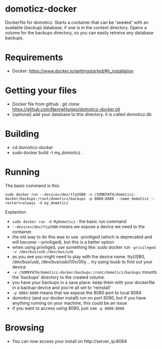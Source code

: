 domoticz-docker
===============

Dockerfile for domoticz. 
Starts a container that can be 'seeded' with an available (backup) database, if one is in the context directory.
Opens a volume for the backups directory, so you can easily retreive any database backups.

Requirements
===
 * Docker: https://www.docker.io/gettingstarted/#h_installation

Getting your files
===
 * Docker file from github : git clone https://github.com/NanneHuiges/domoticz-docker.git
 * [optional] add your database to this directory. it is called domoticz.db

Building
===
 * cd domoticz-docker
 * sudo docker build -t my_domoticz .

Running
===
The basic command is this: 

    sudo docker run --device=/dev/ttyUSB0 -v /SOMEPATH/domoticz-docker/backups:/root/domoticz/backups -p 8080:8080 --name domoticz --restart=always -d my_domoticz

Explantion

* `sudo docker run -d MyDomoticz` : the basic run command
* `--device=/dev/ttyUSB0` means we expose a device we need to the container.
 * the old way to do this was to use -priviliged (which is deprecated and will become --priviliged), but this is a better option
 * when using priviliged, use something like: sudo docker run `-privileged -v /dev/bus/usb:/dev/bus/usb` 
 * as you see you might need to play with the device name. ttyUSB0, /dev/bus/usb, /dev/bus/usb/00x/00y .. try using lsusb to find out your device
* `-v /SOMEPATH/domoticz-docker/backups:/root/domoticz/backups` mounts the 'backups' directory to the created volume. 
 * you have your backups in a save place: keep them with your dockerfile in a backup-device and you're all set to 'reinstall'
* `-p 8084:8080` means that we expose the 8080 port to local 8084
 * domoticz (and our docker install) run on port 8080, but if you have anything running on your machine, this could be an issue
 * if you want to access using 8080, just use `-p 8080:8080` 


Browsing
===
 * You can now access your install on http://server_ip:8084
